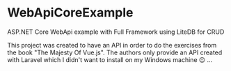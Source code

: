 # WebApiCoreExample
ASP.NET Core WebApi example with Full Framework using LiteDB for CRUD

This project was created to have an API in order to do the exercises from the book "The Majesty Of Vue.js". The authors only provide an API created with Laravel which I didn't want to install on my Windows machine :wink: ...
